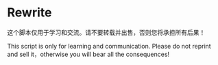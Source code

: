# Rewrite

这个脚本仅用于学习和交流。请不要转载并出售，否则您将承担所有后果！

This script is only for learning and communication. Please do not reprint and sell it，otherwise you will bear all the consequences!
